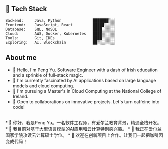 ## 🚀 Tech Stack

```
Backend:     Java, Python              ███████░░░
Frontend:    JavaScript, React         █████░░░░░
Database:    SQL, NoSQL                ████░░░░░░
Cloud:       AWS, Docker, Kubernetes   ████░░░░░░
Tools:       Git, IDEs                 ████░░░░░░
Exploring:   AI, Blockchain            ██░░░░░░░░
```

## About me
* 👋 Hello, I'm Peng Yu. Software Engineer with a dash of Irish education and a sprinkle of full-stack magic.
* 👀 I'm currently fascinated by AI applications based on large language models and cloud computing.
* 🌱 I'm pursuing a Master's in Cloud Computing at the National College of Ireland.
* 💞️ Open to collaborations on innovative projects. Let's turn caffeine into code!
<br />
* 👋 你好，我是Peng Yu。一名软件工程师，有爱尔兰教育背景，精通全栈开发。
* 👀 我目前对基于大型语言模型的AI应用和云计算特别感兴趣。
* 🌱 我正在爱尔兰国家学院攻读云计算硕士学位。
* 💞️ 欢迎在创新项目上合作。让我们一起把咖啡因变成代码！
